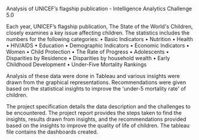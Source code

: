 Analysis of UNICEF’s flagship publication - Intelligence Analytics Challenge 5.0

Each year, UNICEF’s flagship publication, The State of the World's Children, closely examines a key issue affecting children. The statistics includes the numbers for the following categories:
• Basic Indicators
• Nutrition
• Health
• HIV/AIDS
• Education
• Demographic Indicators
• Economic Indicators
• Women
• Child Protection
• The Rate of Progress
• Adolescents
• Disparities by Residence
• Disparities by household wealth
• Early Childhood Development
• Under-Five Mortality Rankings

Analysis of these data were done in Tableau and various insights were drawn from the graphical representations. Recommendations were given based on the statistical insights to improve the 'under-5 mortality rate' of children.  

The project specification details the data description and the challenges to be encountered. The project report provides the steps taken to find the insights, results drawn from insights, and the recommendations provided based on the insights to improve the quality of life of children. The tableau file contains the dashboards created.   

